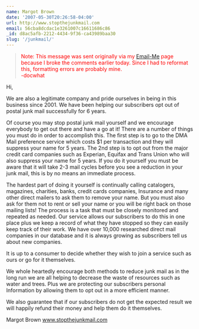 ```yaml
---
name: Margot Brown
date: '2007-05-30T20:26:58-04:00'
url: http://www.stopthejunkmail.com
email: 56cba8dcdac1e3261007c16611686c86
_id: d8ac5afb-2212-4434-9f36-ca43989baa30
slug: '/junkmail/'
---
```


<blockquote style="color: red;">Note: This message was sent originally via my <a href="/email" rel="nofollow">Email-Me</a> page because I broke the comments earlier today. Since I had to reformat this, formatting errors are probably mine.<br />-docwhat</blockquote>

Hi,

We are also a legitimate company and pride ourselves in being in this business
since 2001. We have been helping our subscribers opt out of postal junk mail
successfully for 6 years.

Of course you may stop postal junk mail yourself and we encourage everybody to
get out there and have a go at it! There are a number of things you must do in
order to accomplish this. The first step is to go to the DMA Mail preference
service which costs \$1 per transaction and they will suppress your name for 5
years. The 2nd step is to opt out from the major credit card companies such as
Experian, Equifax and Trans Union who will also suppress your name for 5
years. If you do it yourself you must be aware that it will take 2-3 mail
cycles before you see a reduction in your junk mail, this is by no means an
immediate process.

The hardest part of doing it yourself is continually calling catalogers,
magazines, charities, banks, credit cards companies, Insurance and many other
direct mailers to ask them to remove your name. But you must also ask for them
not to rent or sell your name or you will be right back on those mailing
lists! The process is a task that must be closely monitored and repeated as
needed. Our service allows our subscribers to do this in one place plus we
keep a record of what they have stopped so they can easily keep track of their
work. We have over 10,000 researched direct mail companies in our database and
it is always growing as subscribers tell us about new companies.

It is up to a consumer to decide whether they wish to join a service such as
ours or go for it themselves.

We whole heartedly encourage both methods to reduce junk mail as in the long
run we are all helping to decrease the waste of resources such as water and
trees. Plus we are protecting our subscribers personal Information by allowing
them to opt out in a more efficient manner.

We also guarantee that if our subscribers do not get the expected result we
will happily refund their money and help them do it themselves.

Margot Brown www.stopthejunkmail.com
